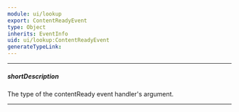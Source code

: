 ```yaml
---
module: ui/lookup
export: ContentReadyEvent
type: Object
inherits: EventInfo
uid: ui/lookup:ContentReadyEvent
generateTypeLink: 
---
```

---
##### shortDescription
The type of the contentReady event handler's argument.

---
<!-- Description goes here -->